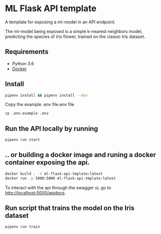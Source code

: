 # ML Flask API template
A template for exposing a ml-model in an API endpoint.

The ml-model being exposed is a simple k-nearest neighbors model,
predicting the species of Iris flower, trained on the classic Iris dataset.     

## Requirements
* Python 3.6 
* [Docker](https://www.docker.com/)

## Install

``` Bash
pipenv install && pipenv install --dev
```

Copy the example .env file.env file

``` Bash
cp .env.example .env
```

## Run the API locally by running
``` Bash
pipenv run start
```
## .. or building a docker image and runing a docker container exposing the api.
``` Bash
docker build . -t ml-flask-api-tmplate:latest
docker run -p 5000:5000 ml-flask-api-tmplate:latest
``` 
To interact with the api through the swagger ui, go to [http://localhost:5000/apidocs](http://localhost:5000/apidocs).
## Run script that trains the model on the Iris dataset
``` Bash
pipenv run train
```


